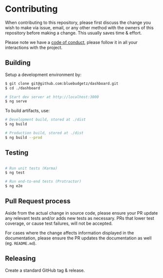 # Contributing

When contributing to this repository, please first discuss the change you wish to make via issue, email, or any other method with the owners of this repository before making a change. This usually saves time & effort.

Please note we have a [code of conduct](./CODE_OF_CONDUCT.md), please follow it in all your interactions with the project.

## Building

Setup a development environment by:

```bash
$ git clone git@github.com:bluebudgetz/dashboard.git
$ cd ./dashboard

# Start dev server at http://localhost:3000
$ ng serve
```

To build artifacts, use:

```bash
# Development build, stored at ./dist
$ ng build

# Production build, stored at ./dist
$ ng build --prod
```

## Testing

```bash

# Run unit tests (Karma)
$ ng test

# Run end-to-end tests (Protractor)
$ ng e2e
```

## Pull Request process

Aside from the actual change in source code, please ensure your PR update any relevant tests and/or adds new tests as necessary. PRs that lower test coverage, or cause test failures, will not be accepted.

For cases where the change affects information displayed in the documentation, please ensure the PR updates the documentation as well (eg. `README.md`).

## Releasing

Create a standard GitHub tag & release.

